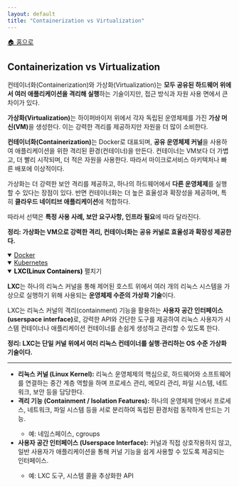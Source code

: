 ```yaml
---
layout: default
title: "Containerization vs Virtualization"
---
```


<p class="breadcrumb"><a href="/cs_study/home.html">🏠 홈으로</a></p>

<section>
  <h2>Containerization vs Virtualization</h2>
  <p>컨테이너화(Containerization)와 가상화(Virtualization)는 <b>모두 공유된 하드웨어 위에서 여러 애플리케이션을 격리해 실행</b>하는 기술이지만, 접근 방식과 자원 사용 면에서 큰 차이가 있다.</p>
  <p><b>가상화(Virtualization)</b>는 하이퍼바이저 위에서 각자 독립된 운영체제를 가진 <b>가상 머신(VM)</b>을 생성한다. 이는 강력한 격리를 제공하지만 자원을 더 많이 소비한다.</p>
  <p><b>컨테이너화(Containerization)</b>는 Docker로 대표되며, <b>공유 운영체제 커널</b>을 사용하여 애플리케이션을 위한 격리된 환경(컨테이너)을 만든다. 컨테이너는 VM보다 더 가볍고, 더 빨리 시작되며, 더 적은 자원을 사용한다. 따라서 마이크로서비스 아키텍처나 빠른 배포에 이상적이다.</p>
  <p>가상화는 더 강력한 보안 격리를 제공하고, 하나의 하드웨어에서 <b>다른 운영체제</b>를 실행할 수 있다는 장점이 있다. 반면 컨테이너화는 더 높은 효율성과 확장성을 제공하며, 특히 <b>클라우드 네이티브 애플리케이션</b>에 적합하다.</p>
  <p>따라서 선택은 <b>특정 사용 사례, 보안 요구사항, 인프라 필요</b>에 따라 달라진다.</p>
  <p><strong>정리: 가상화는 VM으로 강력한 격리, 컨테이너화는 공유 커널로 효율성과 확장성 제공한다.</strong></p>
</section>

<details open>
<summary><a href="./docker.html"><span class="accordion-title">Docker</span></a> </summary>
</details>

<details open>
<summary><a href="./kubernetes.html"><span class="accordion-title">Kubernetes</span></a> </summary>
</details>

<!-- 설명 -->
<details open>
<summary><span class="accordion-title" style="color: #000; font-weight: bold;">LXC(Linux Containers)</span> <span class="indicator">펼치기</span></summary>
<div class="accordion-content">
  <p><b>LXC</b>는 하나의 리눅스 커널을 통해 제어된 호스트 위에서 여러 개의 리눅스 시스템을 가상으로 실행하기 위해 사용되는 <b>운영체제 수준의 가상화 기술</b>이다.</p>
  <p>LXC는 리눅스 커널의 격리(containment) 기능을 활용하는 <b>사용자 공간 인터페이스(userspace interface)</b>로, 강력한 API와 간단한 도구를 제공하여 리눅스 사용자가 시스템 컨테이너나 애플리케이션 컨테이너를 손쉽게 생성하고 관리할 수 있도록 한다.</p>
  <p><strong>정리: LXC는 단일 커널 위에서 여러 리눅스 컨테이너를 실행·관리하는 OS 수준 가상화 기술이다.</strong></p>
  <!-- 가로선 추가 -->
  <hr>
  <ul>
    <li><strong>리눅스 커널 (Linux Kernel):</strong> 리눅스 운영체제의 핵심으로, 하드웨어와 소프트웨어를 연결하는 중간 계층 역할을 하며 프로세스 관리, 메모리 관리, 파일 시스템, 네트워크, 보안 등을 담당한다.</li>
    <li><strong>격리 기능 (Containment / Isolation Features):</strong> 하나의 운영체제 안에서 프로세스, 네트워크, 파일 시스템 등을 서로 분리하여 독립된 환경처럼 동작하게 만드는 기능.</li>
    <ul><li>예: 네임스페이스, cgroups</li></ul>
    <li><strong>사용자 공간 인터페이스 (Userspace Interface):</strong> 커널과 직접 상호작용하지 않고, 일반 사용자가 애플리케이션을 통해 커널 기능을 쉽게 사용할 수 있도록 제공되는 인터페이스.</li>
    <ul><li>예: LXC 도구, 시스템 콜을 추상화한 API</li></ul>
  </ul>
</div>
</details>
